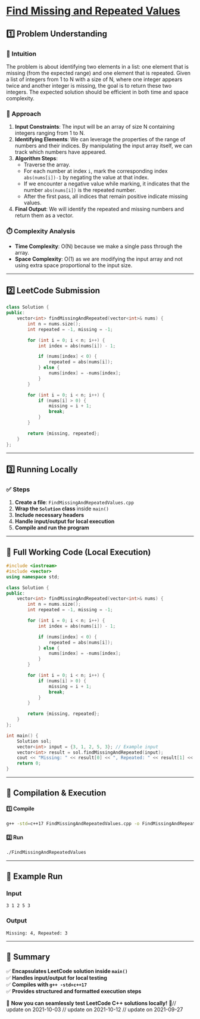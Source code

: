 # **[Find Missing and Repeated Values](https://leetcode.com/problems/find-missing-and-repeated-values/description/)**  

## **1️⃣ Problem Understanding**  
### **📌 Intuition**  
The problem is about identifying two elements in a list: one element that is missing (from the expected range) and one element that is repeated. Given a list of integers from 1 to N with a size of N, where one integer appears twice and another integer is missing, the goal is to return these two integers. The expected solution should be efficient in both time and space complexity.

### **🚀 Approach**  
1. **Input Constraints**: The input will be an array of size N containing integers ranging from 1 to N.
2. **Identifying Elements**: We can leverage the properties of the range of numbers and their indices. By manipulating the input array itself, we can track which numbers have appeared.
3. **Algorithm Steps**: 
   - Traverse the array.
   - For each number at index `i`, mark the corresponding index `abs(nums[i])-1` by negating the value at that index.
   - If we encounter a negative value while marking, it indicates that the number `abs(nums[i])` is the repeated number.
   - After the first pass, all indices that remain positive indicate missing values.
4. **Final Output**: We will identify the repeated and missing numbers and return them as a vector.

### **⏱️ Complexity Analysis**  
- **Time Complexity**: O(N) because we make a single pass through the array.  
- **Space Complexity**: O(1) as we are modifying the input array and not using extra space proportional to the input size.  

---  

## **2️⃣ LeetCode Submission**  
```cpp
class Solution {
public:
    vector<int> findMissingAndRepeated(vector<int>& nums) {
        int n = nums.size();
        int repeated = -1, missing = -1;

        for (int i = 0; i < n; i++) {
            int index = abs(nums[i]) - 1;

            if (nums[index] < 0) {
                repeated = abs(nums[i]);
            } else {
                nums[index] = -nums[index];
            }
        }

        for (int i = 0; i < n; i++) {
            if (nums[i] > 0) {
                missing = i + 1;
                break;
            }
        }

        return {missing, repeated};
    }
};  
```  

---  

## **3️⃣ Running Locally**  
### **✅ Steps**  
1. **Create a file**: `FindMissingAndRepeatedValues.cpp`  
2. **Wrap the `Solution` class** inside `main()`  
3. **Include necessary headers**  
4. **Handle input/output for local execution**  
5. **Compile and run the program**  

---  

## **📝 Full Working Code (Local Execution)**  
```cpp
#include <iostream>
#include <vector>
using namespace std;

class Solution {
public:
    vector<int> findMissingAndRepeated(vector<int>& nums) {
        int n = nums.size();
        int repeated = -1, missing = -1;

        for (int i = 0; i < n; i++) {
            int index = abs(nums[i]) - 1;

            if (nums[index] < 0) {
                repeated = abs(nums[i]);
            } else {
                nums[index] = -nums[index];
            }
        }

        for (int i = 0; i < n; i++) {
            if (nums[i] > 0) {
                missing = i + 1;
                break;
            }
        }

        return {missing, repeated};
    }
};

int main() {
    Solution sol;
    vector<int> input = {3, 1, 2, 5, 3}; // Example input
    vector<int> result = sol.findMissingAndRepeated(input);
    cout << "Missing: " << result[0] << ", Repeated: " << result[1] << endl;
    return 0;
}  
```  

---  

## **🔧 Compilation & Execution**  
#### **1️⃣ Compile**  
```bash
g++ -std=c++17 FindMissingAndRepeatedValues.cpp -o FindMissingAndRepeatedValues
```  

#### **2️⃣ Run**  
```bash
./FindMissingAndRepeatedValues
```  

---  

## **🎯 Example Run**  
### **Input**  
```
3 1 2 5 3
```  
### **Output**  
```
Missing: 4, Repeated: 3
```  

---  

## **📌 Summary**  
✅ **Encapsulates LeetCode solution inside `main()`**  
✅ **Handles input/output for local testing**  
✅ **Compiles with `g++ -std=c++17`**  
✅ **Provides structured and formatted execution steps**  

🚀 **Now you can seamlessly test LeetCode C++ solutions locally!** 🚀// update on 2021-10-03
// update on 2021-10-12
// update on 2021-09-27
